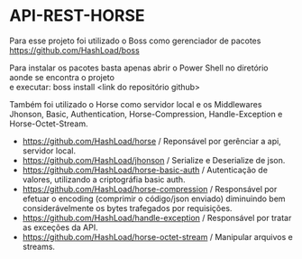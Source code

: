 # API-REST-HORSE

Para esse projeto foi utilizado o Boss como gerenciador de pacotes 
https://github.com/HashLoad/boss

Para instalar os pacotes basta apenas abrir o Power Shell no diretório aonde se encontra o projeto <br> 
e executar: boss install <link do repositório github>
 
Também foi utilizado o Horse como servidor local e os Middlewares Jhonson, Basic, Authentication, Horse-Compression, Handle-Exception e Horse-Octet-Stream.
- https://github.com/HashLoad/horse  / Reponsável por gerênciar a api, servidor local.
- https://github.com/HashLoad/jhonson / Serialize e Deserialize de json.
- https://github.com/HashLoad/horse-basic-auth / Autenticação de valores, utilizando a criptográfia basic auth.
- https://github.com/HashLoad/horse-compression  / Responsável por efetuar o encoding (comprimir o código/json enviado) diminuindo bem considerávelmente os bytes trafegados por requisições.
- https://github.com/HashLoad/handle-exception / Responsável por tratar as exceções da API.
- https://github.com/HashLoad/horse-octet-stream / Manipular arquivos e streams.
